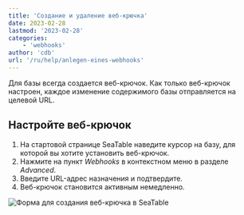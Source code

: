 ```yaml
---
title: 'Создание и удаление веб-крючка'
date: 2023-02-28
lastmod: '2023-02-28'
categories:
    - 'webhooks'
author: 'cdb'
url: '/ru/help/anlegen-eines-webhooks'
---
```


Для базы всегда создается веб-крючок. Как только веб-крючок настроен, каждое изменение содержимого базы отправляется на целевой URL.

## Настройте веб-крючок

1. На стартовой странице SeaTable наведите курсор на базу, для которой вы хотите установить веб-крючок.
2. Нажмите на пункт _Webhooks_ в контекстном меню в разделе _Advanced_.
3. Введите URL-адрес назначения и подтвердите.
4. Веб-крючок становится активным немедленно.

![Форма для создания веб-крючка в SeaTable](https://seatable.io/wp-content/uploads/2022/04/seatable-webhook.png)
